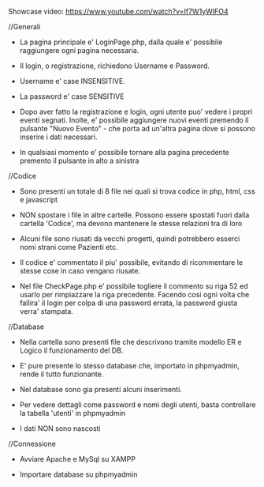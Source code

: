 Showcase video: https://www.youtube.com/watch?v=If7W1yWIFO4

//Generali

- La pagina principale e' LoginPage.php, dalla quale e' possibile raggiungere ogni pagina necessaria.

- Il login, o registrazione, richiedono Username e Password.

- Username e' case INSENSITIVE.

- La password e' case SENSITIVE

- Dopo aver fatto la registrazione e login, ogni utente puo' vedere i propri eventi segnati. Inolte, e' possibile aggiungere nuovi eventi premendo il pulsante "Nuovo Evento" - che porta ad un'altra pagina dove si possono inserire i dati necessari.

- In qualsiasi momento e' possibile tornare alla pagina precedente premento il pulsante in alto a sinistra


//Codice

- Sono presenti un totale di 8 file nei quali si trova codice in php, html, css e javascript 

- NON spostare i file in altre cartelle. Possono essere spostati fuori dalla cartella 'Codice', ma devono mantenere le stesse relazioni tra di loro

- Alcuni file sono riusati da vecchi progetti, quindi potrebbero esserci nomi strani come Pazienti etc.

- Il codice e' commentato il piu' possibile, evitando di ricommentare le stesse cose in caso vengano riusate.

- Nel file CheckPage.php e' possibile togliere il commento su riga 52 ed usarlo per rimpiazzare la riga precedente. Facendo cosi ogni volta che fallira' il login per colpa di una password errata, la password giusta verra' stampata. 


//Database

- Nella cartella sono presenti file che descrivono tramite modello ER e Logico il funzionamento del DB.

- E' pure presente lo stesso database che, importato in phpmyadmin, rende il tutto funzionante.

- Nel database sono gia presenti alcuni inserimenti.

- Per vedere dettagli come password e nomi degli utenti, basta controllare la tabella 'utenti' in phpmyadmin

- I dati NON sono nascosti


//Connessione

- Avviare Apache e MySql su XAMPP

- Importare database su phpmyadmin



